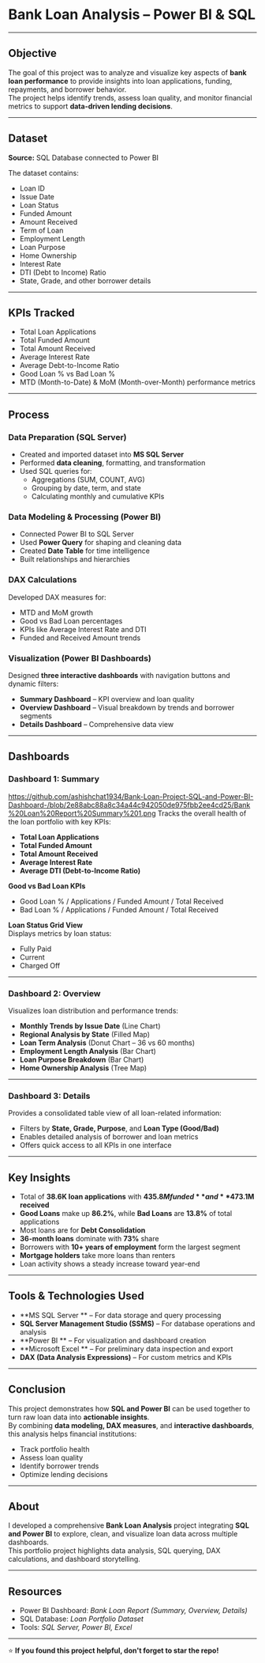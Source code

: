 #  Bank Loan Analysis – Power BI & SQL

---

##  Objective
The goal of this project was to analyze and visualize key aspects of **bank loan performance** to provide insights into loan applications, funding, repayments, and borrower behavior.  
The project helps identify trends, assess loan quality, and monitor financial metrics to support **data-driven lending decisions**.

---

##  Dataset
**Source:** SQL Database connected to Power BI  

The dataset contains:
- Loan ID  
- Issue Date  
- Loan Status  
- Funded Amount  
- Amount Received  
- Term of Loan 
- Employment Length  
- Loan Purpose  
- Home Ownership  
- Interest Rate  
- DTI (Debt to Income) Ratio  
- State, Grade, and other borrower details  

---

##  KPIs Tracked
- Total Loan Applications  
- Total Funded Amount  
- Total Amount Received  
- Average Interest Rate  
- Average Debt-to-Income Ratio  
- Good Loan % vs Bad Loan %  
- MTD (Month-to-Date) & MoM (Month-over-Month) performance metrics  

---

##  Process

###  Data Preparation (SQL Server)
- Created and imported dataset into **MS SQL Server**
- Performed **data cleaning**, formatting, and transformation  
- Used SQL queries for:
  - Aggregations (SUM, COUNT, AVG)
  - Grouping by date, term, and state  
  - Calculating monthly and cumulative KPIs  

###  Data Modeling & Processing (Power BI)
- Connected Power BI to SQL Server  
- Used **Power Query** for shaping and cleaning data  
- Created **Date Table** for time intelligence  
- Built relationships and hierarchies  

###  DAX Calculations
Developed DAX measures for:
- MTD and MoM growth  
- Good vs Bad Loan percentages  
- KPIs like Average Interest Rate and DTI  
- Funded and Received Amount trends  

###  Visualization (Power BI Dashboards)
Designed **three interactive dashboards** with navigation buttons and dynamic filters:
- **Summary Dashboard** – KPI overview and loan quality  
- **Overview Dashboard** – Visual breakdown by trends and borrower segments  
- **Details Dashboard** – Comprehensive data view  

---

##  Dashboards

###  Dashboard 1: Summary

https://github.com/ashishchat1934/Bank-Loan-Project-SQL-and-Power-BI-Dashboard-/blob/2e88abc88a8c34a44c942050de975fbb2ee4cd25/Bank%20Loan%20Report%20Summary%201.png
Tracks the overall health of the loan portfolio with key KPIs:
- **Total Loan Applications**  
- **Total Funded Amount**  
- **Total Amount Received**  
- **Average Interest Rate**  
- **Average DTI (Debt-to-Income Ratio)**  

**Good vs Bad Loan KPIs**
- Good Loan % / Applications / Funded Amount / Total Received  
- Bad Loan % / Applications / Funded Amount / Total Received  

**Loan Status Grid View**  
Displays metrics by loan status:
- Fully Paid  
- Current  
- Charged Off  

---

###  Dashboard 2: Overview
Visualizes loan distribution and performance trends:
- **Monthly Trends by Issue Date** (Line Chart)  
- **Regional Analysis by State** (Filled Map)  
- **Loan Term Analysis** (Donut Chart – 36 vs 60 months)  
- **Employment Length Analysis** (Bar Chart)  
- **Loan Purpose Breakdown** (Bar Chart)  
- **Home Ownership Analysis** (Tree Map)  

---

###  Dashboard 3: Details
Provides a consolidated table view of all loan-related information:
- Filters by **State, Grade, Purpose**, and **Loan Type (Good/Bad)**  
- Enables detailed analysis of borrower and loan metrics  
- Offers quick access to all KPIs in one interface  

---

##  Key Insights
- Total of **38.6K loan applications** with **$435.8M funded** and **$473.1M received**  
- **Good Loans** make up **86.2%**, while **Bad Loans** are **13.8%** of total applications  
- Most loans are for **Debt Consolidation**  
- **36-month loans** dominate with **73%** share  
- Borrowers with **10+ years of employment** form the largest segment  
- **Mortgage holders** take more loans than renters  
- Loan activity shows a steady increase toward year-end  

---

##  Tools & Technologies Used
- **MS SQL Server ** – For data storage and query processing  
- **SQL Server Management Studio (SSMS)** – For database operations and analysis  
- **Power BI ** – For visualization and dashboard creation  
- **Microsoft Excel ** – For preliminary data inspection and export  
- **DAX (Data Analysis Expressions)** – For custom metrics and KPIs  

---

## Conclusion
This project demonstrates how **SQL and Power BI** can be used together to turn raw loan data into **actionable insights**.  
By combining **data modeling, DAX measures**, and **interactive dashboards**, this analysis helps financial institutions:
- Track portfolio health  
- Assess loan quality  
- Identify borrower trends  
- Optimize lending decisions  

---

##  About
I developed a comprehensive **Bank Loan Analysis** project integrating **SQL and Power BI** to explore, clean, and visualize loan data across multiple dashboards.  
This portfolio project highlights data analysis, SQL querying, DAX calculations, and dashboard storytelling.

---

##  Resources
- Power BI Dashboard: *Bank Loan Report (Summary, Overview, Details)*  
- SQL Database: *Loan Portfolio Dataset*  
- Tools: *SQL Server, Power BI, Excel*

---

⭐ **If you found this project helpful, don't forget to star the repo!**
